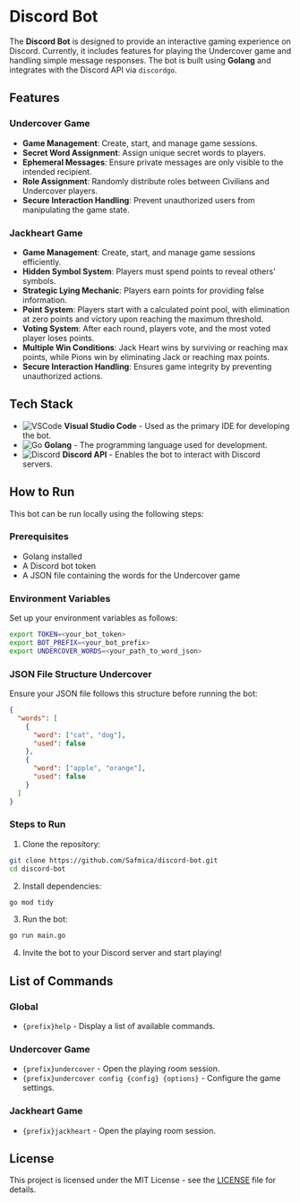 # Discord Bot

The **Discord Bot** is designed to provide an interactive gaming experience on Discord. Currently, it includes features for playing the Undercover game and handling simple message responses. The bot is built using **Golang** and integrates with the Discord API via `discordgo`.

## Features
### Undercover Game
- **Game Management**: Create, start, and manage game sessions.
- **Secret Word Assignment**: Assign unique secret words to players.
- **Ephemeral Messages**: Ensure private messages are only visible to the intended recipient.
- **Role Assignment**: Randomly distribute roles between Civilians and Undercover players.
- **Secure Interaction Handling**: Prevent unauthorized users from manipulating the game state.
### Jackheart Game
- **Game Management**: Create, start, and manage game sessions efficiently.
- **Hidden Symbol System**: Players must spend points to reveal others' symbols.
- **Strategic Lying Mechanic**: Players earn points for providing false information.
- **Point System**: Players start with a calculated point pool, with elimination at zero points and victory upon reaching the maximum threshold.
- **Voting System**: After each round, players vote, and the most voted player loses points.
- **Multiple Win Conditions**: Jack Heart wins by surviving or reaching max points, while Pions win by eliminating Jack or reaching max points.
- **Secure Interaction Handling**: Ensures game integrity by preventing unauthorized actions.

## Tech Stack
- ![VSCode](https://img.shields.io/badge/VSCode-0078D4?style=for-the-badge&logo=visual%20studio%20code&logoColor=white) **Visual Studio Code** - Used as the primary IDE for developing the bot.
- ![Go](https://img.shields.io/badge/Go-00ADD8?style=for-the-badge&logo=go&logoColor=white) **Golang** - The programming language used for development.
- ![Discord](https://img.shields.io/badge/Discord-5865F2?style=for-the-badge&logo=discord&logoColor=white) **Discord API** - Enables the bot to interact with Discord servers.

## How to Run
This bot can be run locally using the following steps:

### Prerequisites
- Golang installed
- A Discord bot token
- A JSON file containing the words for the Undercover game

### Environment Variables
Set up your environment variables as follows:
```bash
export TOKEN=<your_bot_token>
export BOT_PREFIX=<your_bot_prefix>
export UNDERCOVER_WORDS=<your_path_to_word_json>
```

### JSON File Structure Undercover
Ensure your JSON file follows this structure before running the bot:
```json
{
  "words": [
    {
      "word": ["cat", "dog"],
      "used": false
    },
    {
      "word": ["apple", "orange"],
      "used": false
    }
  ]
}
```

### Steps to Run
1. Clone the repository:
```bash
git clone https://github.com/Safmica/discord-bot.git
cd discord-bot
```
2. Install dependencies:
```bash
go mod tidy
```
3. Run the bot:
```bash
go run main.go
```
4. Invite the bot to your Discord server and start playing!

## List of Commands
### Global
- `{prefix}help` - Display a list of available commands.
### Undercover Game
- `{prefix}undercover` - Open the playing room session.
- `{prefix}undercover config {config} {options}` - Configure the game settings.
### Jackheart Game
- `{prefix}jackheart` - Open the playing room session.

## License
This project is licensed under the MIT License - see the [LICENSE](LICENSE) file for details.

